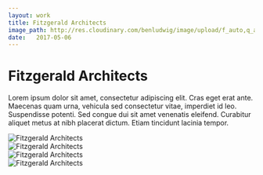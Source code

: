 ```yaml
---
layout: work
title: Fitzgerald Architects
image_path: http://res.cloudinary.com/benludwig/image/upload/f_auto,q_auto/v1499827009/fitzgerald-2_noujuz.jpg
date:   2017-05-06
---
```

<div class="grid-container">
<div class="grid">
<div class="grid-sizer"></div>
<div class="grid-item">
  <div class="copy-block revealblock">
    <h1>Fitzgerald Architects</h1>
    <p>Lorem ipsum dolor sit amet, consectetur adipiscing elit. Cras eget erat ante. Maecenas quam urna, vehicula sed consectetur vitae, imperdiet id leo. Suspendisse potenti. Sed congue dui sit amet venenatis eleifend. Curabitur aliquet metus at nibh placerat dictum. Etiam tincidunt lacinia tempor.</p>
  </div>
</div>
<div class="grid-item">
<img src="http://res.cloudinary.com/benludwig/image/upload/f_auto,q_auto/v1499826940/fitzgerald-1_zpa0xr.jpg" class="revealblock" alt="Fitzgerald Architects">
</div>
<div class="grid-item">
<img src="http://res.cloudinary.com/benludwig/image/upload/f_auto,q_auto/v1499827009/fitzgerald-2_noujuz.jpg" class="revealblock" alt="Fitzgerald Architects">
</div>
<div class="grid-item">
<img src="http://res.cloudinary.com/benludwig/image/upload/f_auto,q_auto/v1499826945/fitzgerald-4_lt4sp0.jpg" class="revealblock" alt="Fitzgerald Architects">
</div>
<div class="grid-item">
<img src="http://res.cloudinary.com/benludwig/image/upload/f_auto,q_auto/v1499827020/fitzgerald-3_x3pe8q.jpg" class="revealblock" alt="Fitzgerald Architects">
</div>
</div>
</div>
